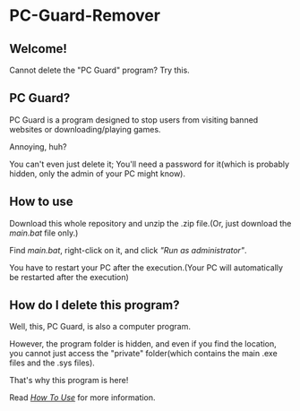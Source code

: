 # PC-Guard-Remover

## Welcome!
Cannot delete the "PC Guard" program? Try this.

## PC Guard?
PC Guard is a program designed to stop users from visiting banned websites or downloading/playing games.

Annoying, huh?

You can't even just delete it; You'll need a password for it(which is probably hidden, only the admin of your PC might know).

## How to use
Download this whole repository and unzip the .zip file.(Or, just download the *main.bat* file only.)

Find *main.bat*, right-click on it, and click *"Run as administrator"*.

You have to restart your PC after the execution.(Your PC will automatically be restarted after the execution)

## How do I delete this program?
Well, this, PC Guard, is also a computer program.

However, the program folder is hidden, and even if you find the location, you cannot just access the "private" folder(which contains the main .exe files and the .sys files).

That's why this program is here!

Read [*How To Use*](#how-to-use) for more information.
